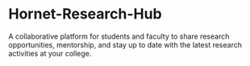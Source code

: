 # Hornet-Research-Hub
A collaborative platform for students and faculty to share research opportunities, mentorship, and stay up to date with the latest research activities at your college.

